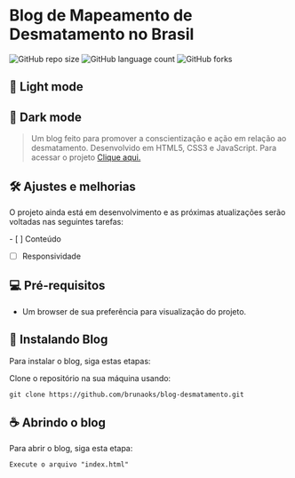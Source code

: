 # Blog de Mapeamento de Desmatamento no Brasil

![GitHub repo size](https://img.shields.io/github/repo-size/brunaoks/blog-desmatamento?style=for-the-badge)
![GitHub language count](https://img.shields.io/github/languages/count/brunaoks/blog-desmatamento?style=for-the-badge)
![GitHub forks](https://img.shields.io/github/forks/brunaoks/blog-desmatamento?style=for-the-badge)

## 🔆 Light mode

<!-- <div align="center">
<img src="#" width="450px" />
<img src="#" width="450px" />
<img src="#" width="450px" />
<img src="#" width="450px" />
<img src="#" width="450px" />
<img src="#" width="450px" />
</div> -->

## 🌙 Dark mode

<!-- <div align="center">
<img src="#" width="450px" />
<img src="#" width="450px" />
<img src="#" width="450px" />
<img src="#" width="450px" />
<img src="#" width="450px" />
<img src="#" width="450px" />
</div> -->

> Um blog feito para promover a conscientização e ação em relação ao desmatamento. Desenvolvido em HTML5, CSS3 e JavaScript. Para acessar o projeto <a href="https://brunaoks.github.io/blog-desmatamento/" target="_blank">Clique aqui.</a>

## 🛠️ Ajustes e melhorias

O projeto ainda está em desenvolvimento e as próximas atualizações serão voltadas nas seguintes tarefas:

- [ ] Conteúdo <br>
- [ ] Responsividade

## 💻 Pré-requisitos

- Um browser de sua preferência para visualização do projeto.

## 🚀 Instalando Blog

Para instalar o blog, siga estas etapas:

Clone o repositório na sua máquina usando:

```
git clone https://github.com/brunaoks/blog-desmatamento.git
```

## ☕ Abrindo o blog

Para abrir o blog, siga esta etapa:

```
Execute o arquivo "index.html"
```
